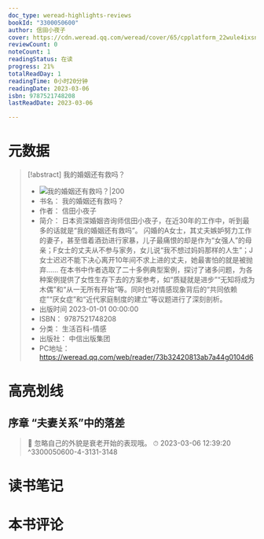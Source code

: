 ```yaml
---
doc_type: weread-highlights-reviews
bookId: "3300050600"
author: 信田小夜子
cover: https://cdn.weread.qq.com/weread/cover/65/cpplatform_22wule4ixsnpj6mxqh9vew/t7_cpplatform_22wule4ixsnpj6mxqh9vew1677633847.jpg
reviewCount: 0
noteCount: 1
readingStatus: 在读
progress: 21%
totalReadDay: 1
readingTime: 0小时20分钟
readingDate: 2023-03-06
isbn: 9787521748208
lastReadDate: 2023-03-06

---
```

# 元数据
> [!abstract] 我的婚姻还有救吗？
> - ![ 我的婚姻还有救吗？|200](https://cdn.weread.qq.com/weread/cover/65/cpplatform_22wule4ixsnpj6mxqh9vew/t7_cpplatform_22wule4ixsnpj6mxqh9vew1677633847.jpg)
> - 书名： 我的婚姻还有救吗？
> - 作者： 信田小夜子
> - 简介： 日本资深婚姻咨询师信田小夜子，在近30年的工作中，听到最多的话就是“我的婚姻还有救吗”。 闪婚的A女士，其丈夫嫉妒努力工作的妻子，甚至借着酒劲进行家暴，儿子最痛恨的却是作为“女强人”的母亲；F女士的丈夫从不参与家务，女儿说“我不想过妈妈那样的人生”；J女士迟迟不能下决心离开10年间不求上进的丈夫，她最害怕的就是被抛弃…… 在本书中作者选取了二十多例典型案例，探讨了诸多问题，为各种案例提供了女性生存下去的方案参考，如“质疑就是进步”“无知将成为木偶”和“从一无所有开始”等。同时也对情感现象背后的“共同依赖症”“厌女症”和“近代家庭制度的建立”等议题进行了深刻剖析。
> - 出版时间 2023-01-01 00:00:00
> - ISBN： 9787521748208
> - 分类： 生活百科-情感
> - 出版社： 中信出版集团
> - PC地址：https://weread.qq.com/web/reader/73b32420813ab7a44g0104d6

# 高亮划线

## 序章 “夫妻关系”中的落差

> 📌 忽略自己的外貌是衰老开始的表现哦。 
> ⏱ 2023-03-06 12:39:20 ^3300050600-4-3131-3148

# 读书笔记

# 本书评论
